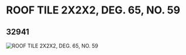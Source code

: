 # ROOF TILE 2X2X2, DEG. 65, NO. 59
## 32941
![ROOF TILE 2X2X2, DEG. 65, NO. 59](https://lc-www-live-s.legocdn.com/media/bricks/5/2/6185696.jpg)